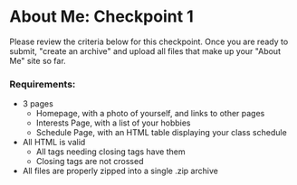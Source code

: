 # About Me: Checkpoint 1
Please review the criteria below for this checkpoint. Once you are ready to submit, "create an archive" and upload all files that make up your "About Me" site so far. 

### Requirements:
* 3 pages
    * Homepage, with a photo of yourself, and links to other pages
    * Interests Page, with a list of your hobbies
    * Schedule Page, with an HTML table displaying your class schedule
* All HTML is valid
    * All tags needing closing tags have them
    * Closing tags are not crossed
* All files are properly zipped into a single .zip archive